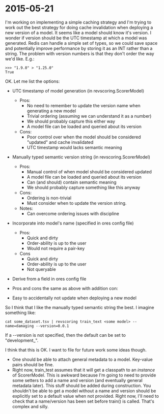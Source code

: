 # 2015-05-21
I'm working on implementing a simple caching strategy and I'm trying to work out the best strategy for doing cache invalidation when deploying a new version of a model.  It seems like a model should know it's version.  I wonder if version should be the UTC timestamp at which a model was generated.  Redis can handle a simple set of types, so we could save space and potentially improve performance by storing it as an INT rather than a string.  The problem with version numbers is that they don't order the way we'd like.  E.g.:

    >>> "1.9.0" > "1.25.0"
    True

OK.  Let me list the options:

* UTC timestamp of model generation (in revscoring.ScorerModel)
  * Pros:
    * No need to remember to update the version name when generating a new model
    * Trivial ordering (assuming we can understand it as a number)
    * We should probably capture this either way
    * A model file can be loaded and queried about its version
  * Cons:
    * Poor control over when the model should be considered "updated" and cache invalidated
    * UTC timestamp would lacks semantic meaning

* Manually typed semantic version string (in revscoring.ScorerModel)
  * Pros:
    * Manual control of when model should be considered updated
    * A model file can be loaded and queried about its version
    * Can (and should) contain semantic meaning
    * We should probably capture something like this anyway
  * Cons:
    * Ordering is non-trivial
    * Must consider when to update the version string.
  * Notes:
    * Can overcome ordering issues with discipline

* Incorporate into model's name (specified in ores config file)
  * Pros: 
    * Quick and dirty
    * Order-ability is up to the user
    * Would not require a pair-key
  * Cons
    * Quick and dirty
    * Order-ability is up to the user
    * Not queryable

* Derive from a field in ores config file
 * Pros and cons the same as above with addition con:
  * Easy to accidentally not update when deploying a new model

So I think that I like the manually typed semantic string the best.  I imagine something like:

    cat some_dataset.tsv | revscoring train_text <some model> --name=damaging --version=0.0.1

If a --version is not specified, then the default can be set to "development_<timestamp>".

I think that this is OK.  I want to file for future work some ideas though.

* One should be able to attach general metadata to a model.  Key-value pairs should be fine.  
* Right now, train_test assumes that it will get a classpath to an *instance* of ScorerModel.  This is awkward because I'm going to need to provide some setters to add a name and version (and eventually general metadata later).  This stuff should be added during construction.  You shouldn't be able to get a model without a name and version should be explicitly set to a default value when not provided.  Right now, I'll need to check that a name/version has been set before train() is called.  That's complex and silly.  
